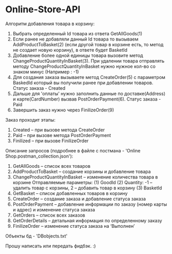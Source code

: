 # Online-Store-API 

Алгоритм добавления товара в корзину:
1) Выбрать определенный Id товара из ответа GetAllGoods(1)
2) Если ранее не добавляли данный Id товара то вызываем AddProductToBasket(2) (если другой товар в корзине есть, то метод не создает новую корзину), в ответе будет BasketId
3) Добавление более одной единицы товара вызовите метод ChangeProductQuantityInBasket(3). При удалении товара отправлять методу ChangeProductQuantityInBasket нужно нужное кол-во со знаком минус (Например : -1)
4) Для создания заказа вызываете метод CreateOrder(5) с параметром BaskedId который вы получили ранее при добавлении товаров. Статус заказа - Created
5) Дальше для 'оплаты' нужно заполнить данные по доставке(Address) и карте(CardNumber) вызвав PostOrderPayment(6). Статус заказа - Paid
6) Завершить заказ нужно через FinilizeOrder(9)

Заказ проходит этапы:
1) Created – при вызове метода CreateOrder
2) Paid – при вызове метода PostOrderPayment
3) Finilized – при вызове FinilizeOrder

Описание запросов (подробнее в файле с постмана - 'Online Shop.postman_collection.json'):
1) GetAllGoods – список всех товаров
2) AddProductToBasket – создание корзины и добавление товара
3) ChangeProductQuantityInBasket – изменение количества товара в корзине
	Отправляемые параметры:
	(1) GoodId
        (2) Quantity: -1 – удалить товар с корзины, 2 – добавить товар в корзину
	(3) BasketId
4) GetBasket – список добавленных товаров в корзину
5) CreateOrder – создание заказа и добавление статуса заказа
6) PostOrderPayment – добавление информации по заказу (номер карты и адрес) и изменение статуса заказа
7) GetOrders – список всех заказов
8) GetOrderDetails – детальная информация по определенному заказу
9) FinilizeOrder – изменение статуса заказа на ‘Выполнен’

Объекты бд - 'DBobjects.txt' 

Прошу написать или передать фидбэк. :)

